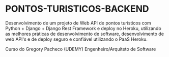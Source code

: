 # PONTOS-TURISTICOS-BACKEND

Desenvolvimento de um projeto de Web API de pontos turísticos com Python + Django + Django Rest Framework e deploy no Heroku, 
utilizando as melhores práticas de desenvolvimento de software, desenvolvimento de web API's e de deploy seguro e confiável utilizando o PaaS Heroku.

Curso do Gregory Pacheco (UDEMY)
Engenheiro/Arquiteto de Software

